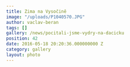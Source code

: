 ```yaml
---
title: Zima na Vysočině
image: "/uploads/P1040570.JPG"
author: vaclav-beran
tags: []
gallery: /news/pocitali-jsme-vydry-na-dacicku
position: 42
date: 2016-05-18 20:20:36.000000000 Z
category: gallery
layout: photo
---
```

